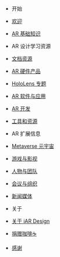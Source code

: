 - 开始
 - [欢迎]()
 - [AR 基础知识](/intro-ar)

- AR 设计学习资源
 - [文档资源](/resources)
 - [AR 硬件产品](/devices)
 - [HoloLens 专题](/hololens)
 - [AR 软件与应用](/apps)
 - [AR 开发](/dev)
 - [工具和资源](/tools)

- AR 扩展信息
 - [Metaverse 元宇宙](/metaverse)
 - [游戏与影视](/art)
 - [人物与团队](/genius)
 - [会议与组织](/conference)
 - [新闻媒体](/press)


- 关于
 - [关于 iAR Design](/about)
 - [捐赠咖啡☕️](/donate)
 - [感谢](/thx)
 
 
